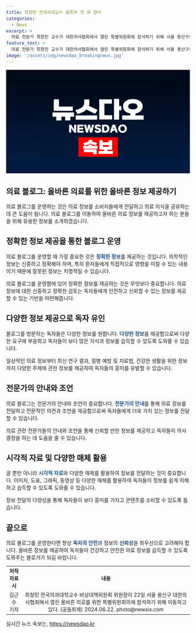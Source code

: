 ```yaml
---
title: 최창민 전국의대교수 올특위 첫 화 참석
categories:
  - News
excerpt: >
  의료 전문가 최창민 교수가 대한의사협회에서 열린 특별위원회에 참석하기 위해 서울 용산구를 이동하는 모습. 의료 현안에 대한 논의가 예정된 이번 행사는 이목을 끄는 주제들로 주목받을 것으로 전망된다.
feature_text: >
  의료 전문가 최창민 교수가 대한의사협회에서 열린 특별위원회에 참석하기 위해 서울 용산구를 이동하는 모습. 의료 현안에 대한 논의가 예정된 이번 행사는 이목을 끄는 주제들로 주목받을 것으로 전망된다.
image: '/assets/img/newsdao_breakingnews.jpg'
---
```


<p><img src="/assets/img/newsdao_breakingnews.jpg" alt="firstkoreanews 속보" /></p>

<h2 data-ke-size="size26">의료 블로그: 올바른 의료를 위한 올바른 정보 제공하기</h2>

<p>의료 블로그를 운영하는 것은 의료 정보를 소비자들에게 전달하고 의료 지식을 공유하는 데 큰 도움이 됩니다. 의료 블로그를 이용하여 올바른 의료 정보를 제공하고자 하는 분들을 위해 유용한 정보를 소개하겠습니다.</p>

<h2 data-ke-size="size24">정확한 정보 제공을 통한 블로그 운영</h2>

<p data-ke-size="size16">의료 블로그를 운영할 때 가장 중요한 것은 <b><span style="color: #1a5490;">정확한 정보</span></b>를 제공하는 것입니다. 의학적인 정보는 신중하고 정확해야 하며, 특히 환자들에게 직접적으로 영향을 미칠 수 있는 내용이기 때문에 잘못된 정보는 치명적일 수 있습니다.</p>

<p>의료 블로그를 운영함에 있어 정확한 정보를 제공하는 것은 무엇보다 중요합니다. 의료 정보에 대한 신중하고 정확한 검토는 독자들에게 안전하고 신뢰할 수 있는 정보를 제공할 수 있는 기반을 마련해줍니다.</p>

<h2 data-ke-size="size24">다양한 정보 제공으로 독자 유인</h2>

<p data-ke-size="size16">블로그를 방문하는 독자들은 다양한 정보를 원합니다. <b><span style="color: #1a5490;">다양한 정보</span></b>를 제공함으로써 다양한 요구에 부응하고 독자들이 보다 많은 지식과 정보를 습득할 수 있도록 도와줄 수 있습니다.</p>

<p>일상적인 의료 정보부터 최신 연구 결과, 질병 예방 및 치료법, 건강한 생활을 위한 정보까지 다양한 주제에 관한 정보를 제공하여 독자들의 흥미를 유발할 수 있습니다.</p>

<h2 data-ke-size="size24">전문가의 안내와 조언</h2>

<p data-ke-size="size16">의료 블로그는 전문가의 안내와 조언이 중요합니다. <b><span style="color: #1a5490;">전문가의 안내</span></b>를 통해 의료 정보를 전달하고 전문적인 의견과 조언을 제공함으로써 독자들에게 더욱 가치 있는 정보를 전달할 수 있습니다.</p>

<p>의료 관련 전문가들의 안내와 조언을 통해 신뢰할 만한 정보를 제공하고 독자들이 의사 결정을 하는 데 도움을 줄 수 있습니다.</p>

<h2 data-ke-size="size24">시각적 자료 및 다양한 매체 활용</h2>

<p data-ke-size="size16">글 뿐만 아니라 <b><span style="color: #1a5490;">시각적 자료</span></b>와 다양한 매체를 활용하여 정보를 전달하는 것이 중요합니다. 이미지, 도표, 그래픽, 동영상 등 다양한 매체를 활용하여 독자들이 정보를 쉽게 이해하고 습득할 수 있도록 도와줄 수 있습니다.</p>

<p>정보 전달의 다양성을 통해 독자들이 보다 흥미를 가지고 콘텐츠를 소비할 수 있도록 돕습니다.</p>

<h2 data-ke-size="size24">끝으로</h2>

<p data-ke-size="size16">의료 블로그를 운영한다면 항상 <b><span style="color: #1a5490;">독자의 안전</span></b>과 정보의 <b><span style="color: #1a5490;">신뢰성</span></b>을 최우선으로 고려해야 합니다. 올바른 정보를 제공하여 독자들이 건강하고 안전한 의료 정보를 습득할 수 있도록 도와주는 블로거가 되길 바랍니다.</p>

<table>
    <tbody>
        <tr>
            <td style="text-align: center; height: 17px;"><b>저작자표시</b></td>
            <td style="text-align: center; height: 17px;"><b>내용</b></td>
        </tr>
        <tr>
            <td style="text-align: center; height: 17px;">김근수 기자</td>
            <td style="text-align: center; height: 17px;">최창민 전국의과대학교수 비상대책위원회 위원장이 22일 서울 용산구 대한의사협회에서 열린 올바른 의료를 위한 특별위원회의에 참석하기 위해 이동하고 있다. (공동취재) 2024.06.22. photo@newsis.com</td>
        </tr>
    </tbody>
</table>

<p data-ke-size="size16"></p>
실시간 뉴스 속보는, <a href="https://newsdao.kr" rel="dofollow">https://newsdao.kr</a>


